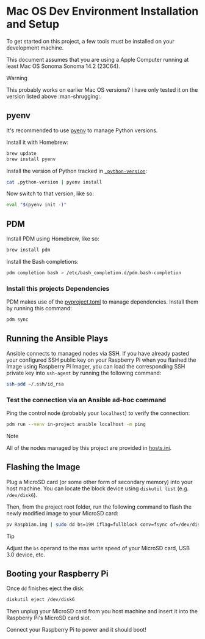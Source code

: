 # Mac OS Dev Environment Installation and Setup

To get started on this project, a few tools must be installed on your development machine.

This document assumes that you are using a Apple Computer running at least Mac OS Sonoma Sonoma
14.2 (23C64).

> [!WARNING]
> This probably works on earlier Mac OS versions? I have only tested it on the version listed
> above :man-shrugging:.

## pyenv

It's recommended to use [pyenv](https://github.com/pyenv/pyenv) to manage Python versions.

Install it with Homebrew:

```bash
brew update
brew install pyenv
```

Install the version of Python tracked in [`.python-version`](../.python-version):

```bash
cat .python-version | pyenv install
```

Now switch to that version, like so:

```bash
eval "$(pyenv init -)"
```

## PDM

Install PDM using Homebrew, like so:

```bash
brew install pdm
```

Install the Bash completions:

```bash
pdm completion bash > /etc/bash_completion.d/pdm.bash-completion
```

### Install this projects Dependencies

PDM makes use of the [pyproject.toml](./pyproject.toml) to manage dependencies. Install them by
running this command:

```bash
pdm sync
```

## Running the Ansible Plays

Ansible connects to managed nodes via SSH. If you have already pasted your configured SSH
public key on your Raspberry Pi when you flashed the Image using Raspberry Pi Imager, you can
load the corresponding SSH private key into `ssh-agent` by running the following command:

```bash
ssh-add ~/.ssh/id_rsa
```

### Test the connection via an Ansible ad-hoc command

Ping the control node (probably your `localhost`) to verify the connection:

```bash
pdm run --venv in-project ansible localhost -m ping
```

> [!NOTE]
> All of the nodes managed by this project are provided in [hosts.ini](../hosts.ini).

## Flashing the Image

Plug a MicroSD card (or some other form of secondary memory) into your host machine. You can
locate the block device using `diskutil list` (e.g. `/dev/disk6`).

Then, from the project root folder, run the following command to flash the newly modified image
to your MicroSD card:

```bash
pv Raspbian.img | sudo dd bs=19M iflag=fullblock conv=fsync of=/dev/disk6
```

> [!TIP]
> Adjust the `bs` operand to the max write speed of your MicroSD card, USB 3.0 device, etc.

## Booting your Raspberry Pi

Once `dd` finishes eject the disk:

```bash
diskutil eject /dev/disk6
```

Then unplug your MicroSD card from you host machine and insert it into the Raspberry Pi's
MicroSD card slot.

Connect your Raspberry Pi to power and it should boot!
